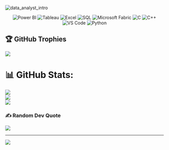
![data_analyst_intro](https://github.com/user-attachments/assets/9740855d-8589-4166-90a2-02ba18a16100)

<p align="center">
  <img src="https://img.icons8.com/color/48/000000/power-bi.png" alt="Power BI"/>
  <img src="https://img.icons8.com/color/48/000000/tableau-software.png" alt="Tableau"/>
  <img src="https://img.icons8.com/color/48/000000/microsoft-excel-2019--v1.png" alt="Excel"/>
  <img src="https://img.icons8.com/ios-filled/50/1A1A1A/sql.png" alt="SQL"/>
  <img src="[https://img.icons8.com/external-tal-revivo-color-tal-revivo/48/000000/external-microsoft-fabric-is-a-ui-framework-for-building-web-applications-logo-color-tal-revivo.png](https://www.google.com/url?sa=i&url=https%3A%2F%2Fblog.greglow.com%2F2023%2F05%2F24%2Fwelcome-microsoft-fabric-most-significant-change-in-microsoft-bi%2F&psig=AOvVaw2ItJIehD8ZG3S-p2XFnGP6&ust=1745353764260000&source=images&cd=vfe&opi=89978449&ved=0CBQQjRxqFwoTCOjS6Mz76YwDFQAAAAAdAAAAABAv)" alt="Microsoft Fabric"/>
  <img src="https://img.icons8.com/color/48/000000/c-programming.png" alt="C"/>
  <img src="https://img.icons8.com/color/48/000000/c-plus-plus-logo.png" alt="C++"/>
  <img src="https://img.icons8.com/color/48/000000/visual-studio-code-2019.png" alt="VS Code"/>
  <img src="https://img.icons8.com/color/48/000000/python--v1.png" alt="Python"/>
</p>

## 🏆 GitHub Trophies
![](https://github-profile-trophy.vercel.app/?username=shivamverma18&theme=radical&no-frame=false&no-bg=true&margin-w=4)


# 📊 GitHub Stats:
![](https://github-readme-stats.vercel.app/api?username=shivamverma18&theme=dark&hide_border=false&include_all_commits=false&count_private=false)<br/>
![](https://nirzak-streak-stats.vercel.app/?user=shivamverma18&theme=dark&hide_border=false)<br/>
![](https://github-readme-stats.vercel.app/api/top-langs/?username=shivamverma18&theme=dark&hide_border=false&include_all_commits=false&count_private=false&layout=compact)



### ✍️ Random Dev Quote
![](https://quotes-github-readme.vercel.app/api?type=horizontal&theme=radical)

---
[![](https://visitcount.itsvg.in/api?id=shivamverma18&icon=0&color=0)](https://visitcount.itsvg.in)




<!-- Proudly created with GPRM ( https://gprm.itsvg.in ) -->
